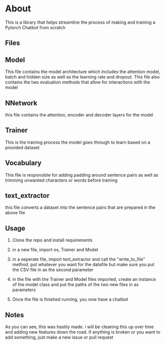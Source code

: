 # About
This is a library that helps streamline the process of making and training a Pytorch Chatbot from scratch

## Files

## Model
This file contains the model architecture which includes the attention model, batch and hidden size as well as the learning rate and dropout.
This file also contains the two evaluation methods that allow for interactions with the model

## NNetwork
this file contains the attention, encoder and decoder layers for the model

## Trainer
This is the training process the model goes through to learn based on a provided dataset

## Vocabulary
This file is responsible for adding padding around sentence pairs as well as trimming unwanted characters or words before training

## text_extractor
this file converts a dataset into the sentence pairs that are prepared in the above file

## Usage

1. Clone the repo and install requirements

2. in a new file, import os, Trainer and Model

3. in a seperate file, import text_extractor and call the "write_to_file" method. put whatever you want for the datafile but make sure you put the CSV file in as the second parameter

4. in the file with the Trainer and Model files imported, create an instance of the model class and put the paths of the two new files in as parameters

5. Once the file is finished running, you now have a chatbot

## Notes
As you can see, this was hastily made. i will be cleaning this up over time and adding new features down the road. if anything is broken or you want to add something, just make a new issue or pull request